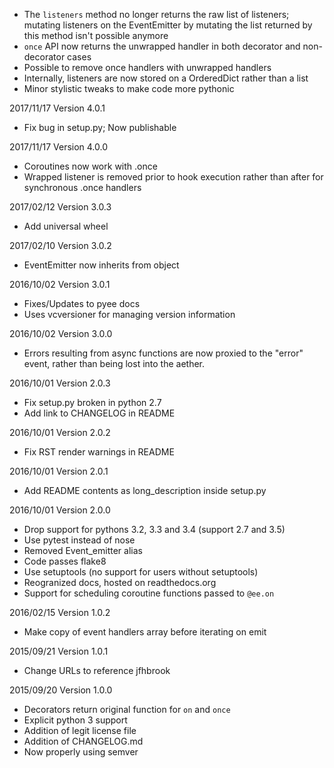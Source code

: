   - The `listeners` method no longer returns the raw list of listeners;
    mutating listeners on the EventEmitter by mutating the list returned by
    this method isn't possible anymore
  - `once` API now returns the unwrapped handler in both decorator and
    non-decorator cases
  - Possible to remove once handlers with unwrapped handlers
  - Internally, listeners are now stored on a OrderedDict rather than a list
  - Minor stylistic tweaks to make code more pythonic

2017/11/17 Version 4.0.1
  - Fix bug in setup.py; Now publishable

2017/11/17 Version 4.0.0
  - Coroutines now work with .once
  - Wrapped listener is removed prior to hook execution rather than after for
    synchronous .once handlers

2017/02/12 Version 3.0.3
  - Add universal wheel

2017/02/10 Version 3.0.2
  - EventEmitter now inherits from object

2016/10/02 Version 3.0.1
  - Fixes/Updates to pyee docs
  - Uses vcversioner for managing version information

2016/10/02 Version 3.0.0
  - Errors resulting from async functions are now proxied to the "error"
    event, rather than being lost into the aether.

2016/10/01 Version 2.0.3
  - Fix setup.py broken in python 2.7
  - Add link to CHANGELOG in README

2016/10/01 Version 2.0.2
  - Fix RST render warnings in README

2016/10/01 Version 2.0.1
  - Add README contents as long\_description inside setup.py

2016/10/01 Version 2.0.0
  - Drop support for pythons 3.2, 3.3 and 3.4 (support 2.7 and 3.5)
  - Use pytest instead of nose
  - Removed Event\_emitter alias
  - Code passes flake8
  - Use setuptools (no support for users without setuptools)
  - Reogranized docs, hosted on readthedocs.org
  - Support for scheduling coroutine functions passed to `@ee.on`

2016/02/15 Version 1.0.2
  - Make copy of event handlers array before iterating on emit

2015/09/21 Version 1.0.1
  - Change URLs to reference jfhbrook

2015/09/20 Version 1.0.0
  - Decorators return original function for `on` and `once`
  - Explicit python 3 support
  - Addition of legit license file
  - Addition of CHANGELOG.md
  - Now properly using semver
